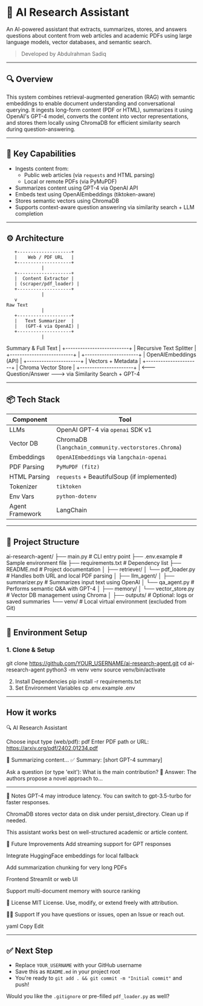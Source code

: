 # 🧠 AI Research Assistant

An AI-powered assistant that extracts, summarizes, stores, and answers questions about content from web articles and academic PDFs using large language models, vector databases, and semantic search.

> Developed by Abdulrahman Sadiq

---

## 🔍 Overview

This system combines retrieval-augmented generation (RAG) with semantic embeddings to enable document understanding and conversational querying. It ingests long-form content (PDF or HTML), summarizes it using OpenAI's GPT-4 model, converts the content into vector representations, and stores them locally using ChromaDB for efficient similarity search during question-answering.

---

## 🧠 Key Capabilities

- Ingests content from:
  - Public web articles (via `requests` and HTML parsing)
  - Local or remote PDFs (via PyMuPDF)
- Summarizes content using GPT-4 via OpenAI API
- Embeds text using OpenAIEmbeddings (tiktoken-aware)
- Stores semantic vectors using ChromaDB
- Supports context-aware question answering via similarity search + LLM completion

---

## ⚙️ Architecture

       +--------------------+
       |    Web / PDF URL   |
       +--------------------+
                 |
       +--------------------+
       |  Content Extractor |
       | (scraper/pdf_loader) |
       +--------------------+
                 |
       v
    Raw Text
                 |
       +--------------------+
       |   Text Summarizer  |
       |   (GPT-4 via OpenAI) |
       +--------------------+
                 |
   Summary & Full Text
                 |
       +--------------------------+
       |   Recursive Text Splitter |
       +--------------------------+
                 |
       +----------------------+
       | OpenAIEmbeddings (API) |
       +----------------------+
                 |
     Vectors + Metadata
                 |
       +----------------------+
       |  Chroma Vector Store |
       +----------------------+
                 |
       <--- Question/Answer --->
       via Similarity Search + GPT-4

---

## 📦 Tech Stack

| Component | Tool |
|----------|------|
| LLMs      | OpenAI GPT-4 via `openai` SDK v1 |
| Vector DB | ChromaDB (`langchain_community.vectorstores.Chroma`) |
| Embeddings | `OpenAIEmbeddings` via `langchain-openai` |
| PDF Parsing | `PyMuPDF (fitz)` |
| HTML Parsing | `requests` + BeautifulSoup (if implemented) |
| Tokenizer | `tiktoken` |
| Env Vars | `python-dotenv` |
| Agent Framework | LangChain |

---

## 📁 Project Structure

ai-research-agent/
├── main.py # CLI entry point
├── .env.example # Sample environment file
├── requirements.txt # Dependency list
├── README.md # Project documentation
│
├── retriever/
│ └── pdf_loader.py # Handles both URL and local PDF parsing
│
├── llm_agent/
│ ├── summarizer.py # Summarizes input text using OpenAI
│ └── qa_agent.py # Performs semantic Q&A with GPT-4
│
├── memory/
│ └── vector_store.py # Vector DB management using Chroma
│
├── outputs/ # Optional: logs or saved summaries
└── venv/ # Local virtual environment (excluded from Git)


---

## 🔐 Environment Setup

### 1. Clone & Setup

git clone https://github.com/YOUR_USERNAME/ai-research-agent.git
cd ai-research-agent
python3 -m venv venv
source venv/bin/activate

2. Install Dependencies
pip install -r requirements.txt
3. Set Environment Variables
cp .env.example .env


---
## How it works


🔍 AI Research Assistant

Choose input type (web/pdf): pdf
Enter PDF path or URL: https://arxiv.org/pdf/2402.01234.pdf

📖 Summarizing content...
✅ Summary: [short GPT-4 summary]

Ask a question (or type 'exit'): What is the main contribution?
🤖 Answer: The authors propose a novel approach to...

---

📌 Notes
GPT-4 may introduce latency. You can switch to gpt-3.5-turbo for faster responses.

ChromaDB stores vector data on disk under persist_directory. Clean up if needed.

This assistant works best on well-structured academic or article content.

🧱 Future Improvements
Add streaming support for GPT responses

Integrate HuggingFace embeddings for local fallback

Add summarization chunking for very long PDFs

Frontend Streamlit or web UI

Support multi-document memory with source ranking

📝 License
MIT License. Use, modify, or extend freely with attribution.

🙋‍♂️ Support
If you have questions or issues, open an Issue or reach out.

yaml
Copy
Edit

---

## ✅ Next Step

- Replace `YOUR_USERNAME` with your GitHub username
- Save this as `README.md` in your project root
- You're ready to `git add . && git commit -m "Initial commit"` and push!

Would you like the `.gitignore` or pre-filled `pdf_loader.py` as well?
